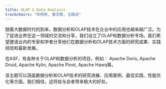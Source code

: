 ```yaml
---
title: OLAP & Data Analysis
trackchairs: "陈明雨, 鲁志敬, 王殿进"
---
```


随着大数据时代的到来，数据分析和OLAP技术在企业中的应用也越来越广泛。为了促进业界在这一领域的交流和分享，我们设立了OLAP和数据分析专场。我们希望邀请业内的专家和学者分享他们在数据分析和OLAP技术方面的研究成果、实践经验和最新发展。

在ASF，有各种关于OLAP和数据分析的项目，例如： Apache Doris, Apache Druid, Apache Kylin, Apache Pinot, Apache Hawq等。

该主题可以涵盖数据分析和OLAP技术的研究进展、应用案例、最佳实践、性能优化等方面。我们相信，这将给与会者带来极大的好处。
